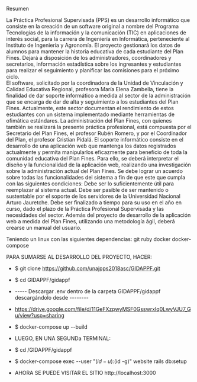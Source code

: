 Resumen

La Práctica Profesional Supervisada (PPS) es un desarrollo informático que consiste en la creación de un software original a nombre del Programa Tecnologías de la información y la
comunicación (TIC) en aplicaciones de interés social, para la carrera de Ingeniería en Informática, perteneciente al Instituto de Ingeniería y Agronomía. El proyecto gestionará los
datos de alumnos para mantener la historia educativa de cada estudiante del Plan Fines. Dejará a disposición de los administradores, coordinadores y secretarios, información
estadística sobre los ingresantes y estudiantes para  realizar el seguimiento y planificar las comisiones para el próximo ciclo.  
El software, solicitado por la coordinadora de la Unidad de Vinculación y Calidad Educativa Regional, profesora María Elena Zambella, tiene la finalidad de dar soporte informático a
medida al sector de la administración que se encarga de dar de alta y seguimiento a los estudiantes del Plan Fines. Actualmente, este sector documentan el rendimiento de estos
estudiantes con un sistema implementado mediante herramientas de ofimática estándares. La administración del Plan Fines, con quienes también se realizará la presente práctica
profesional, está compuesta por el Secretario del Plan Fines, el profesor Rubén Romero, y por el Coordinador del Plan, el profesor Cristian Pidalá.
El soporte informático consiste en el desarrollo de una aplicación web que mantenga los datos registrados actualmente y permita manipularlos eficazmente para beneficio de toda la
comunidad educativa del Plan Fines. Para ello, se deberá interpretar el diseño y la funcionalidad de la aplicación web, realizando una investigación sobre la administración actual del
Plan Fines. Se debe lograr un acuerdo sobre todas las funcionalidades del sistema a fin de que este que cumpla con las siguientes condiciones:
Debe ser lo suficientemente útil para reemplazar al sistema actual.
Debe ser pasible de ser mantenido o sustentable por el soporte de los servidores de la Universidad Nacional Arturo Jauretche.
Debe ser finalizado a tiempo para su uso en el año en curso, dado el plazo de la Práctica Profesional Supervisada y las necesidades del sector.
Además del proyecto de desarrollo de la aplicación web a medida del Plan Fines, utilizando una metodología ágil, deberá crearse un manual del usuario.

Teniendo un linux con las siguientes dependencias:
git
ruby
docker
docker-compose

PARA SUMARSE AL DESARROLLO DEL PROYECTO, HACER:

* $ git clone https://github.com/unajpps2018asc/GIDAPPF.git

* $ cd GIDAPPF/gidappf

* ----- Descargar .env dentro de la carpeta GIDAPPF/gidappf descargándolo desde --------
* https://drive.google.com/file/d/11GeFXzpwyMSF0GsswrxIq0LwyVJU7_Gu/view?usp=sharing

* $ docker-compose up --build

* LUEGO, EN UNA SEGUNDa TERMINAL:

* $ cd <path>/GIDAPPF/gidappf
* $ docker-compose exec --user "$(id -u):$(id -g)" website rails db:setup

* AHORA SE PUEDE VISITAR EL SITIO http://localhost:3000
